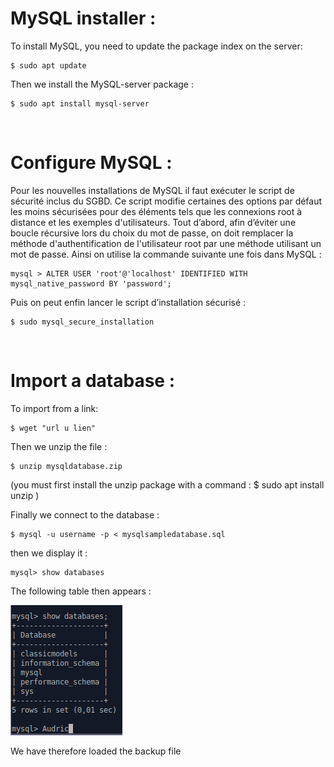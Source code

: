 # MySQL installer :

To install MySQL, you need to update the package index on the server:

```shell
$ sudo apt update
```



Then we install the MySQL-server package :

```shell
$ sudo apt install mysql-server
```
<br />

# Configure MySQL :

Pour les nouvelles installations de MySQL il faut exécuter le script de sécurité inclus du SGBD. 
Ce script modifie certaines des options par défaut les moins sécurisées pour des éléments tels que les connexions root à distance et les exemples d'utilisateurs.
Tout d’abord, afin d’éviter une boucle récursive lors du choix du mot de passe, on doit remplacer la méthode d'authentification de l'utilisateur root par une méthode utilisant un mot de passe. 
Ainsi on utilise la commande suivante une fois dans MySQL :
```shell
mysql > ALTER USER 'root'@'localhost' IDENTIFIED WITH mysql_native_password BY 'password';
```
Puis on peut enfin lancer le script d’installation sécurisé :
```shell
$ sudo mysql_secure_installation
```
<br />

# Import a database :

To import from a link:
```shell
$ wget "url u lien"
```

Then we unzip the file :
```shell
$ unzip mysqldatabase.zip
```
(you must first install the unzip package with a command : $ sudo apt install unzip )

Finally we connect to the database :
```shell
$ mysql -u username -p < mysqlsampledatabase.sql
```
then we display it :
```shell
mysql> show databases
```
The following table then appears :

![table mysql](Image1.png)

We have therefore loaded the backup file

